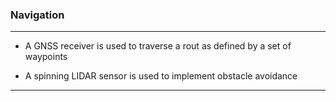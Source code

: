 ### Navigation

------



- A GNSS receiver is used to traverse a rout as defined by a set of waypoints

- A spinning LIDAR sensor is used to implement obstacle avoidance

  

------



